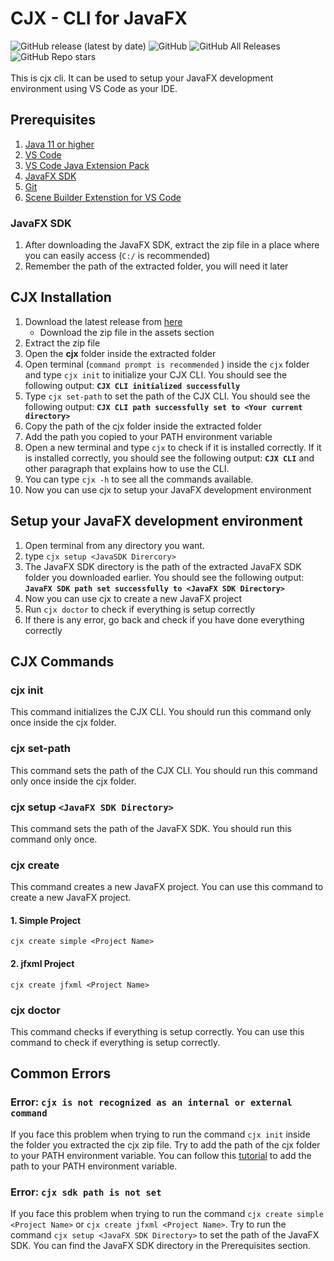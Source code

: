 # CJX - CLI for JavaFX

![GitHub release (latest by date)](https://img.shields.io/github/v/release/dagimg-dot/cjx-cli-tool)
![GitHub](https://img.shields.io/github/license/dagimg-dot/cjx-cli-tool)
![GitHub All Releases](https://img.shields.io/github/downloads/dagimg-dot/cjx-cli-tool/total)
![GitHub Repo stars](https://img.shields.io/github/stars/dagimg-dot/cjx-cli-tool?style=social)
<br> <br>
This is cjx cli. It can be used to setup your JavaFX development environment using VS Code as your IDE. 

## Prerequisites

1. [Java 11 or higher](https://www.oracle.com/java/technologies/javase-jdk11-downloads.html)
2. [VS Code](https://code.visualstudio.com/download)
3. [VS Code Java Extension Pack](https://marketplace.visualstudio.com/items?itemName=vscjava.vscode-java-pack)
4. [JavaFX SDK](https://gluonhq.com/products/javafx/)
5. [Git](https://git-scm.com/downloads)
6. [Scene Builder Extenstion for VS Code](https://marketplace.visualstudio.com/items?itemName=bilalekrem.scenebuilderextension)

### JavaFX SDK

1. After downloading the JavaFX SDK, extract the zip file in a place where you can easily access (`C:/` is recommended)
2. Remember the path of the extracted folder, you will need it later


## CJX Installation

1. Download the latest release from [here](https://github.com/dagimg-dot/cjx-cli-tool/releases)
    - Download the zip file in the assets section
2. Extract the zip file
3. Open the **cjx** folder inside the extracted folder
4. Open terminal (`command prompt is recommended` ) inside the `cjx` folder and type `cjx init` to initialize your CJX CLI. You should see the following output: **`CJX CLI initialized successfully`**
5. Type `cjx set-path` to set the path of the CJX CLI. You should see the following output: **`CJX CLI path successfully set to <Your current directory>`**
5. Copy the path of the cjx folder inside the extracted folder
6. Add the path you copied to your PATH environment variable
7. Open a new terminal and type `cjx` to check if it is installed correctly. If it is installed correctly, you should see the following output: **`CJX CLI`** and other paragraph that explains how to use the CLI. 
8. You can type `cjx -h` to see all the commands available.
9. Now you can use cjx to setup your JavaFX development environment

## Setup your JavaFX development environment

1. Open terminal from any directory you want.
2. type `cjx setup <JavaSDK Dirercory>`
3. The JavaFX SDK directory is the path of the extracted JavaFX SDK folder you downloaded earlier. You should see the following output: **`JavaFX SDK path set successfully to <JavaFX SDK Directory>`**
4. Now you can use cjx to create a new JavaFX project
5. Run `cjx doctor` to check if everything is setup correctly
6. If there is any error, go back and check if you have done everything correctly
## CJX Commands

### cjx init

This command initializes the CJX CLI. You should run this command only once inside the cjx folder.

### cjx set-path

This command sets the path of the CJX CLI. You should run this command only once inside the cjx folder.

### cjx setup `<JavaFX SDK Directory>`

This command sets the path of the JavaFX SDK. You should run this command only once.

### cjx create

This command creates a new JavaFX project. You can use this command to create a new JavaFX project.

#### 1. Simple Project

`cjx create simple <Project Name>`

#### 2. jfxml Project

`cjx create jfxml <Project Name>`

### cjx doctor 

This command checks if everything is setup correctly. You can use this command to check if everything is setup correctly.

## Common Errors

### Error: `cjx is not recognized as an internal or external command`

If you face this problem when trying to run the command `cjx init` inside the folder you extracted the cjx zip file. Try to add the path of the cjx folder to your PATH environment variable. You can follow this [tutorial](https://www.architectryan.com/2018/03/17/add-to-the-path-on-windows-10/) to add the path to your PATH environment variable.

### Error: `cjx sdk path is not set`

If you face this problem when trying to run the command `cjx create simple <Project Name>` or `cjx create jfxml <Project Name>`. Try to run the command `cjx setup <JavaFX SDK Directory>` to set the path of the JavaFX SDK. You can find the JavaFX SDK directory in the Prerequisites section.



